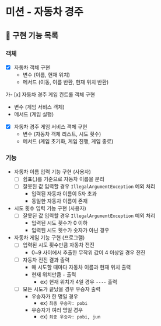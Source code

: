 # 미션 - 자동차 경주

## 🚀 구현 기능 목록

### 객체 
- [x] 자동차 객체 구현
  - 변수 (이름, 현재 위치)
  - 메서드 (이동, 이름 반환, 현재 위치 반환)


가- [x] 자동차 경주 게임 컨트롤 객체 구현
  - 변수 (게임 서비스 객체)
  - 메서드 (게임 실행)


- [x] 자동차 경주 게임 서비스 객체 구현
  - 변수 (자동차 객체 리스트, 시도 횟수)
  - 메서드 (게임 초기화, 게임 진행, 게임 종료)


### 기능
- 자동차 이름 입력 기능 구현 (사용자)
  - [ ] 쉼표(,)를 기준으로 자동차 이름을 분리 
  - [ ] 잘못된 값 입력할 경우 `IllegalArgumentException` 예외 처리
    - 입력된 자동차 이름이 5자 초과
    - 동일한 자동차 이름이 존재
  

- 시도 횟수 입력 기능 구현 (사용자)
  - [ ] 잘못된 값 입력할 경우 `IllegalArgumentException` 예외 처리
    - 입력된 시도 횟수가 0 이하
    - 입력된 시도 횟수가 숫자가 아닌 경우
  

- 자동차 게임 기능 구현 (프로그램)
  - [ ] 입력된 시도 횟수만큼 자동차 전진
    - 0~9 사이에서 추출한 무작위 값이 4 이상일 경우 전진
  - [ ] 자동차 전진 결과 출력
    - 매 시도할 때마다 자동차 이름과 현재 위치 출력
    - 현재 위치만큼 `-` 출력
      - ex) 현재 위치가 4일 경우 `----` 출력
  - [ ] 모든 시도가 끝났을 경우 우승자 출력
    - 우승자가 한 명일 경우
      - ex) `최종 우승자: pobi`
    - 우승자가 여러 명일 경우
      - ex) `최종 우승자: pobi, jun`